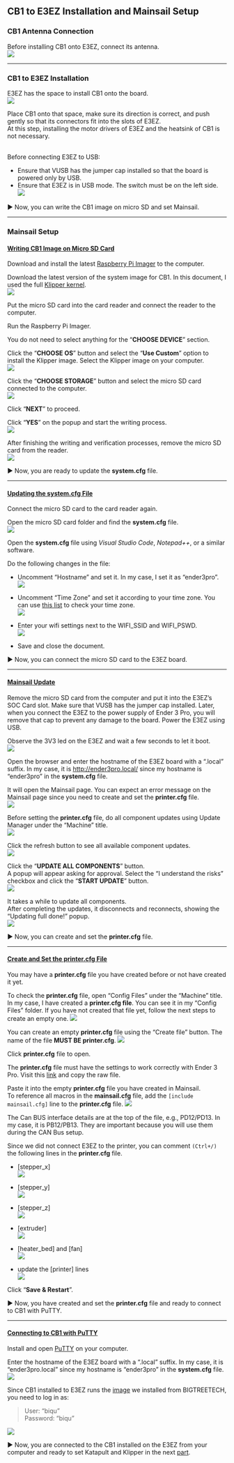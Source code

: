 ## CB1 to E3EZ Installation and Mainsail Setup
### CB1 Antenna Connection
Before installing CB1 onto E3EZ, connect its antenna.\
![](https://github.com/CanBayraktarkatal/MantaE3EZ-with-CB1-and-HermitCrab2-CANBus-setup-for-Ender3Pro/blob/main/Images/1.png)

---

### CB1 to E3EZ Installation
E3EZ has the space to install CB1 onto the board.\
![](https://github.com/CanBayraktarkatal/MantaE3EZ-with-CB1-and-HermitCrab2-CANBus-setup-for-Ender3Pro/blob/main/Images/2.png)

Place CB1 onto that space, make sure its direction is correct, and push gently so that its connectors fit into the slots of E3EZ.\
At this step, installing the motor drivers of E3EZ and the heatsink of CB1 is not necessary.

\
Before connecting E3EZ to USB:
- Ensure that VUSB has the jumper cap installed so that the board is powered only by USB.
- Ensure that E3EZ is in USB mode. The switch must be on the left side.\
![](https://github.com/CanBayraktarkatal/MantaE3EZ-with-CB1-and-HermitCrab2-CANBus-setup-for-Ender3Pro/blob/main/Images/3.png)

:arrow_forward: Now, you can write the CB1 image on micro SD and set Mainsail.

---

### Mainsail Setup
#### <ins>Writing CB1 Image on Micro SD Card</ins>
Download and install the latest [Raspberry Pi Imager](https://www.raspberrypi.com/software/ "Raspberry Pi Imager") to the computer.

Download the latest version of the system image for CB1. In this document, I used the full [Klipper kernel](https://github.com/bigtreetech/CB1/releases "CB1 Klipper Kernel").\
![](https://github.com/CanBayraktarkatal/MantaE3EZ-with-CB1-and-HermitCrab2-CANBus-setup-for-Ender3Pro/blob/main/Images/4.png)

Put the micro SD card into the card reader and connect the reader to the computer.

Run the Raspberry Pi Imager.

You do not need to select anything for the “**CHOOSE DEVICE**” section.

Click the “**CHOOSE OS**” button and select the “**Use Custom**” option to install the Klipper image. Select the Klipper image on your computer.\
![](https://github.com/CanBayraktarkatal/MantaE3EZ-with-CB1-and-HermitCrab2-CANBus-setup-for-Ender3Pro/blob/main/Images/5.png)

Click the “**CHOOSE STORAGE**” button and select the micro SD card connected to the computer.\
![](https://github.com/CanBayraktarkatal/MantaE3EZ-with-CB1-and-HermitCrab2-CANBus-setup-for-Ender3Pro/blob/main/Images/6.png)

Click “**NEXT**” to proceed.

Click “**YES**” on the popup and start the writing process.\
![](https://github.com/CanBayraktarkatal/MantaE3EZ-with-CB1-and-HermitCrab2-CANBus-setup-for-Ender3Pro/blob/main/Images/7.png)

After finishing the writing and verification processes, remove the micro SD card from the reader.\
![](https://github.com/CanBayraktarkatal/MantaE3EZ-with-CB1-and-HermitCrab2-CANBus-setup-for-Ender3Pro/blob/main/Images/8.png)

:arrow_forward: Now, you are ready to update the **system.cfg** file.

---

#### <ins>Updating the system.cfg File</ins>
Connect the micro SD card to the card reader again.

Open the micro SD card folder and find the **system.cfg** file.\
![](https://github.com/CanBayraktarkatal/MantaE3EZ-with-CB1-and-HermitCrab2-CANBus-setup-for-Ender3Pro/blob/main/Images/9.png)

Open the **system.cfg** file using *Visual Studio Code*, *Notepad++*, or a similar software.

Do the following changes in the file:
- Uncomment “Hostname” and set it. In my case, I set it as “ender3pro”.\
![](https://github.com/CanBayraktarkatal/MantaE3EZ-with-CB1-and-HermitCrab2-CANBus-setup-for-Ender3Pro/blob/main/Images/10.png)

- Uncomment “Time Zone” and set it according to your time zone. You can use [this list](https://gist.github.com/adamgen/3f2c30361296bbb45ada43d83c1ac4e5 "Time Zone List") to check your time zone.\
![](https://github.com/CanBayraktarkatal/MantaE3EZ-with-CB1-and-HermitCrab2-CANBus-setup-for-Ender3Pro/blob/main/Images/11.png)

- Enter your wifi settings next to the WIFI_SSID and WIFI_PSWD.\
![](https://github.com/CanBayraktarkatal/MantaE3EZ-with-CB1-and-HermitCrab2-CANBus-setup-for-Ender3Pro/blob/main/Images/12.png)

- Save and close the document.

:arrow_forward: Now, you can connect the micro SD card to the E3EZ board.

---

#### <ins>Mainsail Update</ins>
Remove the micro SD card from the computer and put it into the E3EZ’s SOC Card slot.
Make sure that VUSB has the jumper cap installed. Later, when you connect the E3EZ to the power supply of Ender 3 Pro, you will remove that cap to prevent any damage to the board.
Power the E3EZ using USB.

Observe the 3V3 led on the E3EZ and wait a few seconds to let it boot.\
![](https://github.com/CanBayraktarkatal/MantaE3EZ-with-CB1-and-HermitCrab2-CANBus-setup-for-Ender3Pro/blob/main/Images/13.png)

Open the browser and enter the hostname of the E3EZ board with a “.local” suffix.
In my case, it is http://ender3pro.local/ since my hostname is “ender3pro” in the **system.cfg** file.

It will open the Mainsail page. You can expect an error message on the Mainsail page since you need to create and set the **printer.cfg** file.\
![](https://github.com/CanBayraktarkatal/MantaE3EZ-with-CB1-and-HermitCrab2-CANBus-setup-for-Ender3Pro/blob/main/Images/14.png)

Before setting the **printer.cfg** file, do all component updates using Update Manager under the “Machine” title.\
![](https://github.com/CanBayraktarkatal/MantaE3EZ-with-CB1-and-HermitCrab2-CANBus-setup-for-Ender3Pro/blob/main/Images/15.png)

Click the refresh button to see all available component updates.\
![](https://github.com/CanBayraktarkatal/MantaE3EZ-with-CB1-and-HermitCrab2-CANBus-setup-for-Ender3Pro/blob/main/Images/16.png)

Click the “**UPDATE ALL COMPONENTS**” button.\
A popup will appear asking for approval. Select the “I understand the risks” checkbox and click the “**START UPDATE**” button.\
![](https://github.com/CanBayraktarkatal/MantaE3EZ-with-CB1-and-HermitCrab2-CANBus-setup-for-Ender3Pro/blob/main/Images/17.png)

It takes a while to update all components.\
After completing the updates, it disconnects and reconnects, showing the “Updating full done!” popup.\
![](https://github.com/CanBayraktarkatal/MantaE3EZ-with-CB1-and-HermitCrab2-CANBus-setup-for-Ender3Pro/blob/main/Images/18.png)

:arrow_forward: Now, you can create and set the **printer.cfg** file.

---

#### <ins>Create and Set the printer.cfg File</ins>
You may have a **printer.cfg** file you have created before or not have created it yet.

To check the **printer.cfg** file, open “Config Files” under the “Machine” title. In my case, I have created a **printer.cfg file**. You can see it in my “Config Files” folder. If you have not created that file yet, follow the next steps to create an empty one.
![](https://github.com/CanBayraktarkatal/MantaE3EZ-with-CB1-and-HermitCrab2-CANBus-setup-for-Ender3Pro/blob/main/Images/19.png)

You can create an empty **printer.cfg** file using the “Create file” button. The name of the file **MUST BE printer.cfg**.
![](https://github.com/CanBayraktarkatal/MantaE3EZ-with-CB1-and-HermitCrab2-CANBus-setup-for-Ender3Pro/blob/main/Images/20.png)

Click **printer.cfg** file to open.

The **printer.cfg** file must have the settings to work correctly with Ender 3 Pro. Visit this [link](https://github.com/bigtreetech/Manta-E3EZ/blob/master/Firmware/Klipper/printer-ender3.cfg "Manta E3EZ printer.cfg Settings for Ender 3") and copy the raw file.

Paste it into the empty **printer.cfg** file you have created in Mainsail.\
To reference all macros in the **mainsail.cfg** file, add the `[include mainsail.cfg]` line to the **printer.cfg** file.
![](https://github.com/CanBayraktarkatal/MantaE3EZ-with-CB1-and-HermitCrab2-CANBus-setup-for-Ender3Pro/blob/main/Images/21.png)

The Can BUS interface details are at the top of the file, e.g., PD12/PD13. In my case, it is PB12/PB13. They are important because you will use them during the CAN Bus setup.

Since we did not connect E3EZ to the printer, you can comment `(Ctrl+/)` the following lines in the **printer.cfg** file.
- [stepper_x]\
  ![](https://github.com/CanBayraktarkatal/MantaE3EZ-with-CB1-and-HermitCrab2-CANBus-setup-for-Ender3Pro/blob/main/Images/22.png)

- [stepper_y]\
  ![](https://github.com/CanBayraktarkatal/MantaE3EZ-with-CB1-and-HermitCrab2-CANBus-setup-for-Ender3Pro/blob/main/Images/23.png)

- [stepper_z]\
  ![](https://github.com/CanBayraktarkatal/MantaE3EZ-with-CB1-and-HermitCrab2-CANBus-setup-for-Ender3Pro/blob/main/Images/24.png)

- [extruder]\
  ![](https://github.com/CanBayraktarkatal/MantaE3EZ-with-CB1-and-HermitCrab2-CANBus-setup-for-Ender3Pro/blob/main/Images/25.png)

- [heater_bed] and [fan]\
  ![](https://github.com/CanBayraktarkatal/MantaE3EZ-with-CB1-and-HermitCrab2-CANBus-setup-for-Ender3Pro/blob/main/Images/26.png)

- update the [printer] lines\
  ![](https://github.com/CanBayraktarkatal/MantaE3EZ-with-CB1-and-HermitCrab2-CANBus-setup-for-Ender3Pro/blob/main/Images/27.png)

Click “**Save & Restart**”.

:arrow_forward: Now, you have created and set the **printer.cfg** file and ready to connect to CB1 with PuTTY.

---

#### <ins>Connecting to CB1 with PuTTY</ins>
Install and open [PuTTY](https://www.putty.org/ "PuTTY") on your computer.

Enter the hostname of the E3EZ board with a “.local” suffix.
In my case, it is “ender3pro.local” since my hostname is “ender3pro” in the **system.cfg** file.\
![](https://github.com/CanBayraktarkatal/MantaE3EZ-with-CB1-and-HermitCrab2-CANBus-setup-for-Ender3Pro/blob/main/Images/28.png)

Since CB1 installed to E3EZ runs the [image](https://github.com/bigtreetech/CB1/releases "CB1 Klipper Kernel") we installed from BIGTREETECH, you need to log in as:
>User: “biqu”\
>Password: “biqu”

![](https://github.com/CanBayraktarkatal/MantaE3EZ-with-CB1-and-HermitCrab2-CANBus-setup-for-Ender3Pro/blob/main/Images/29.png)

:arrow_forward: Now, you are connected to the CB1 installed on the E3EZ from your computer and ready to set Katapult and Klipper in the next [part](https://github.com/CanBayraktarkatal/MantaE3EZ-with-CB1-and-HermitCrab2-CANBus-setup-for-Ender3Pro/blob/main/CAN%20Bus%20Setup%20on%20CB1.md "CAN Bus Setup on CB1").
